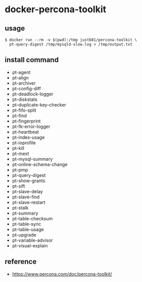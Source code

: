 # docker-percona-toolkit

## usage

```
$ docker run --rm -v $(pwd):/tmp justb81/percona-toolkit \
  pt-query-digest /tmp/mysqld-slow.log > /tmp/output.txt
```

## install command
+ pt-agent
+ pt-align
+ pt-archiver
+ pt-config-diff
+ pt-deadlock-logger
+ pt-diskstats
+ pt-duplicate-key-checker
+ pt-fifo-split
+ pt-find
+ pt-fingerprint
+ pt-fk-error-logger
+ pt-heartbeat
+ pt-index-usage
+ pt-ioprofile
+ pt-kill
+ pt-mext
+ pt-mysql-summary
+ pt-online-schema-change
+ pt-pmp
+ pt-query-digest
+ pt-show-grants
+ pt-sift
+ pt-slave-delay
+ pt-slave-find
+ pt-slave-restart
+ pt-stalk
+ pt-summary
+ pt-table-checksum
+ pt-table-sync
+ pt-table-usage
+ pt-upgrade
+ pt-variable-advisor
+ pt-visual-explain

## reference
+ https://www.percona.com/doc/percona-toolkit/
